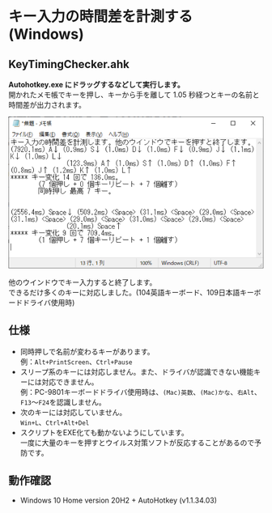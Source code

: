 # キー入力の時間差を計測する (Windows)
## KeyTimingChecker.ahk
__Autohotkey.exe にドラッグするなどして実行します。__  
開かれたメモ帳でキーを押し、キーから手を離して 1.05 秒経つとキーの名前と時間差が出力されます。

![画面サンプル](Sample.png)

他のウインドウでキー入力すると終了します。  
できるだけ多くのキーに対応しました。(104英語キーボード、109日本語キーボードドライバ使用時)
## 仕様
* 同時押しで名前が変わるキーがあります。  
例：`Alt+PrintScreen`、`Ctrl+Pause`
* スリープ系のキーには対応しません。また、ドライバが認識できない機能キーには対応できません。  
例：PC-9801キーボードドライバ使用時は、`(Mac)英数`、`(Mac)かな`、`右Alt`、`F13`〜`F24`を認識しません。
* 次のキーには対応していません。  
`Win+L`、`Ctrl+Alt+Del`
* スクリプトをEXE化ても動かないようにしています。  
一度に大量のキーを押すとウイルス対策ソフトが反応することがあるので予防です。
## 動作確認
* Windows 10 Home version 20H2 + AutoHotkey (v1.1.34.03)
